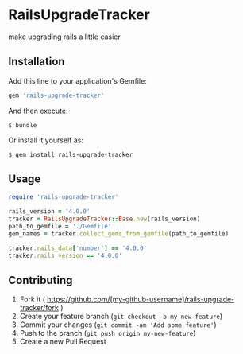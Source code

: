 # RailsUpgradeTracker
make upgrading rails a little easier


## Installation

Add this line to your application's Gemfile:

```ruby
gem 'rails-upgrade-tracker'
```

And then execute:

    $ bundle

Or install it yourself as:

    $ gem install rails-upgrade-tracker

## Usage

```ruby
require 'rails-upgrade-tracker'

rails_version = '4.0.0'
tracker = RailsUpgradeTracker::Base.new(rails_version)
path_to_gemfile = './Gemfile'
gem_names = tracker.collect_gems_from_gemfile(path_to_gemfile)

tracker.rails_data['number'] == '4.0.0'
tracker.rails_version == '4.0.0'
```


## Contributing

1. Fork it ( https://github.com/[my-github-username]/rails-upgrade-tracker/fork )
2. Create your feature branch (`git checkout -b my-new-feature`)
3. Commit your changes (`git commit -am 'Add some feature'`)
4. Push to the branch (`git push origin my-new-feature`)
5. Create a new Pull Request
